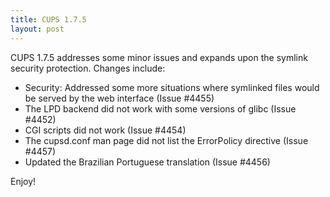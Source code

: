 ```yaml
---
title: CUPS 1.7.5
layout: post
---
```


CUPS 1.7.5 addresses some minor issues and expands upon the symlink security protection. Changes include:

- Security: Addressed some more situations where symlinked files would be served by the web interface (Issue #4455)
- The LPD backend did not work with some versions of glibc (Issue #4452)
- CGI scripts did not work (Issue #4454)
- The cupsd.conf man page did not list the ErrorPolicy directive (Issue #4457)
- Updated the Brazilian Portuguese translation (Issue #4456)

Enjoy!
